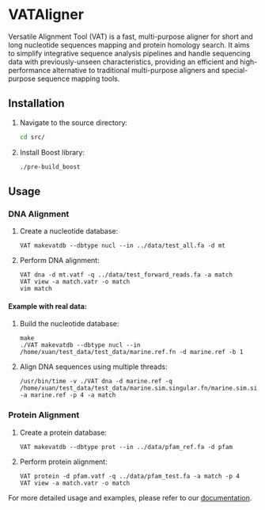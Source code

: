 # VATAligner

Versatile Alignment Tool (VAT) is a fast, multi-purpose aligner for short and long nucleotide sequences mapping and protein homology search. It aims to simplify integrative sequence analysis pipelines and handle sequencing data with previously-unseen characteristics, providing an efficient and high-performance alternative to traditional multi-purpose aligners and special-purpose sequence mapping tools.

## Installation

1. Navigate to the source directory:
    ```sh
    cd src/
    ```
2. Install Boost library:
    ```sh
    ./pre-build_boost
    ```

## Usage

### DNA Alignment
1. Create a nucleotide database:
    ```console
    VAT makevatdb --dbtype nucl --in ../data/test_all.fa -d mt
    ```
2. Perform DNA alignment:
    ```console
    VAT dna -d mt.vatf -q ../data/test_forward_reads.fa -a match
    VAT view -a match.vatr -o match
    vim match
    ```

#### Example with real data:
1. Build the nucleotide database:
    ```console
    make
    ./VAT makevatdb --dbtype nucl --in /home/xuan/test_data/test_data/marine.ref.fn -d marine.ref -b 1
    ```
2. Align DNA sequences using multiple threads:
    ```console
    /usr/bin/time -v ./VAT dna -d marine.ref -q /home/xuan/test_data/test_data/marine.sim.singular.fn/marine.sim.singular.fn -a marine.ref -p 4 -a match
    ```

### Protein Alignment
1. Create a protein database:
    ```console
    VAT makevatdb --dbtype prot --in ../data/pfam_ref.fa -d pfam
    ```
2. Perform protein alignment:
    ```console
    VAT protein -d pfam.vatf -q ../data/pfam_test.fa -a match -p 4
    VAT view -a match.vatr -o match
    ```

For more detailed usage and examples, please refer to our [documentation](https://github.com/xuan13hao/VATAligner.git).
